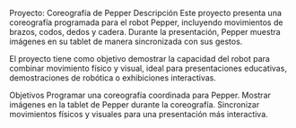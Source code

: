 Proyecto: Coreografía de Pepper
Descripción
Este proyecto presenta una coreografía programada para el robot Pepper, incluyendo movimientos de brazos, codos, dedos y cadera. Durante la presentación, Pepper muestra imágenes en su tablet de manera sincronizada con sus gestos.

El proyecto tiene como objetivo demostrar la capacidad del robot para combinar movimiento físico y visual, ideal para presentaciones educativas, demostraciones de robótica o exhibiciones interactivas.

Objetivos
Programar una coreografía coordinada para Pepper.
Mostrar imágenes en la tablet de Pepper durante la coreografía.
Sincronizar movimientos físicos y visuales para una presentación más interactiva.
